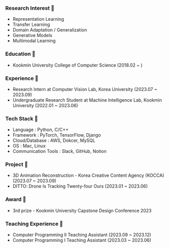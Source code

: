 ### Research Interest 👻
- Representation Learning
- Transfer Learning
- Domain Adaptation / Generalization
- Generative Models
- Multimodal Learning

### Education 💩
- Kookmin University College of Computer Science (2018.02 ~ )

### Experience 🤖
- Research Intern at Computer Vision Lab, Korea University (2023.07 ~ 2023.09)
- Undergraduate Research Student at Machine Intelligence Lab, Kookmin University (2022.01 ~ 2023.06)

### Tech Stack 🦑
- Language : Python, C/C++
- Framework : PyTorch, TensorFlow, Django
- Cloud/Database : AWS, Dokcer, MySQL
- OS : Mac, Linux
- Communication Tools : Slack, GitHub, Notion

### Project 🍄
- 3D Animation Reconstruction - Korea Creative Content Agency (KOCCA) (2023.07 ~ 2023.09)
- DITTO: Drone Is Tracking Twenty-four Ours (2023.01 ~ 2023.06)

### Award 🧸
- 3rd prize - Kookmin University Capstone Design Conference 2023
  
### Teaching Experience 🍺
- Computer Programming II Teaching Assistant (2023.09 ~ 2023.12)
- Computer Programming I Teaching Assistant (2023.03 ~ 2023.06)

